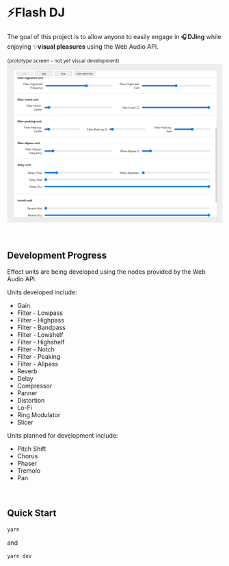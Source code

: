 # ⚡Flash DJ

The goal of this project is to allow anyone to easily engage in 🎧**DJing** while enjoying ✨**visual pleasures** using the Web Audio API.

<small>(prototype screen - not yet visual development)</small>
![Alt text](/src/assets/demo-captured01.PNG "demo-captured01")

<br />

## Development Progress

Effect units are being developed using the nodes provided by the Web Audio API.

Units developed include:

- Gain
- Filter - Lowpass
- Filter - Highpass
- Filter - Bandpass
- Filter - Lowshelf
- Filter - Highshelf
- Filter - Notch
- Filter - Peaking
- Filter - Allpass
- Reverb
- Delay
- Compressor
- Panner
- Distortion
- Lo-Fi
- Ring Modulator
- Slicer

Units planned for development include:

- Pitch Shift
- Chorus
- Phaser
- Tremolo
- Pan

<br />

## Quick Start

```bash
yarn
```

and

```bash
yarn dev
```
